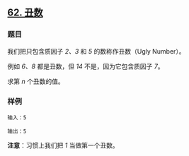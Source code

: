 ## [62. 丑数](https://www.acwing.com/problem/content/58/)

### 题目

我们把只包含质因子 *2、3* 和 *5* 的数称作丑数（Ugly Number）。

例如 *6、8* 都是丑数，但 *14* 不是，因为它包含质因子 *7*。

求第 *n* 个丑数的值。

### 样例

```
输入：5

输出：5
```

**注意**：习惯上我们把 *1* 当做第一个丑数。
